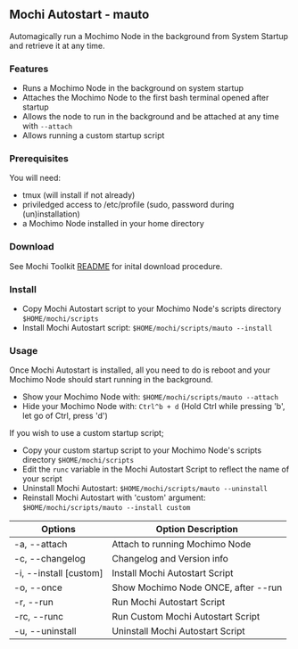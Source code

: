 ## Mochi Autostart - mauto
Automagically run a Mochimo Node in the background from System Startup and retrieve it at any time.

### Features
 - Runs a Mochimo Node in the background on system startup
 - Attaches the Mochimo Node to the first bash terminal opened after startup
 - Allows the node to run in the background and be attached at any time with `--attach`
 - Allows running a custom startup script

### Prerequisites
You will need:
 - tmux (will install if not already)
 - priviledged access to /etc/profile (sudo, password during (un)installation)
 - a Mochimo Node installed in your home directory

### Download
See Mochi Toolkit [README](README.md) for inital download procedure. 

### Install
* Copy Mochi Autostart script to your Mochimo Node's scripts directory `$HOME/mochi/scripts`
* Install Mochi Autostart script: `$HOME/mochi/scripts/mauto --install`

### Usage
Once Mochi Autostart is installed, all you need to do is reboot and your Mochimo Node should start running in the background.
* Show your Mochimo Node with: `$HOME/mochi/scripts/mauto --attach`
* Hide your Mochimo Node with: `Ctrl^b + d` (Hold Ctrl while pressing 'b', let go of Ctrl, press 'd')

If you wish to use a custom startup script;
* Copy your custom startup script to your Mochimo Node's scripts directory `$HOME/mochi/scripts`
* Edit the `runc` variable in the Mochi Autostart Script to reflect the name of your script
* Uninstall Mochi Autostart: `$HOME/mochi/scripts/mauto --uninstall`
* Reinstall Mochi Autostart with 'custom' argument: `$HOME/mochi/scripts/mauto --install custom`

| Options | Option Description |
| --- | --- |
| -a, --attach | Attach to running Mochimo Node |
| -c, --changelog | Changelog and Version info |
| -i, --install [custom] | Install Mochi Autostart Script |
| -o, --once | Show Mochimo Node ONCE, after --run |
| -r, --run | Run Mochi Autostart Script |
| -rc, --runc | Run Custom Mochi Autostart Script |
| -u, --uninstall | Uninstall Mochi Autostart Script |

